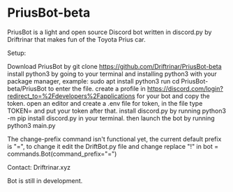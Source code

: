 # PriusBot-beta


PriusBot is a light and open source Discord bot written in discord.py by Driftrinar that makes fun of the Toyota Prius car.

Setup:

   Download PriusBot by git clone https://github.com/Driftrinar/PriusBot-beta
   install python3 by going to your terminal and installing python3 with your package manager, example: sudo apt install python3
   run cd PriusBot-beta/PriusBot to enter the file.
   create a profile in https://discord.com/login?redirect_to=%2Fdevelopers%2Fapplications for your bot and copy the token.
   open an editor and create a .env file for token, in the file type TOKEN= and put your token after that.
   install discord.py by running python3 -m pip install discord.py in your terminal.
   then launch the bot by running python3 main.py

The change-prefix command isn't functional yet, the current default prefix is "=", to change it edit the DriftBot.py file and change replace "!" in bot = commands.Bot(command_prefix="=")

Contact: Driftrinar.xyz

Bot is still in development.
